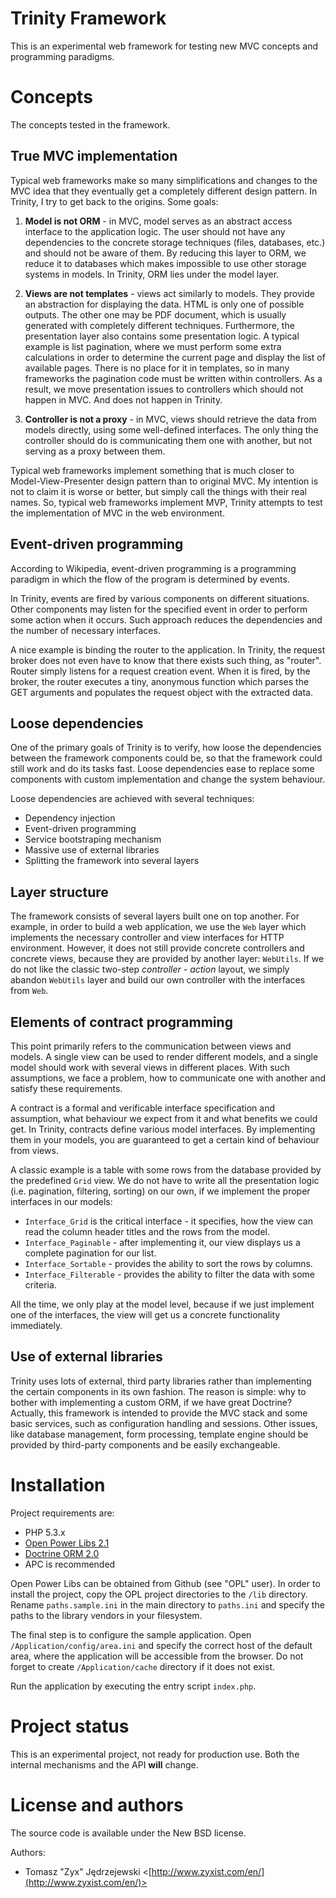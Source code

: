 Trinity Framework
=================

This is an experimental web framework for testing new MVC concepts and programming
paradigms.

Concepts
========

The concepts tested in the framework.

True MVC implementation
-----------------------

Typical web frameworks make so many simplifications and changes to the MVC idea
that they eventually get a completely different design pattern. In Trinity,
I try to get back to the origins. Some goals:

1. **Model is not ORM** - in MVC, model serves as an abstract access interface
   to the application logic. The user should not have any dependencies to the
   concrete storage techniques (files, databases, etc.) and should not be aware
   of them. By reducing this layer to ORM, we reduce it to databases which makes
   impossible to use other storage systems in models. In Trinity, ORM lies under
   the model layer.

2. **Views are not templates** - views act similarly to models. They provide an
   abstraction for displaying the data. HTML is only one of possible outputs. The
   other one may be PDF document, which is usually generated with completely
   different techniques. Furthermore, the presentation layer also contains
   some presentation logic. A typical example is list pagination, where we must
   perform some extra calculations in order to determine the current page and
   display the list of available pages. There is no place for it in templates,
   so in many frameworks the pagination code must be written within controllers.
   As a result, we move presentation issues to controllers which should not happen
   in MVC. And does not happen in Trinity.

3. **Controller is not a proxy** - in MVC, views should retrieve the data from models
   directly, using some well-defined interfaces. The only thing the controller
   should do is communicating them one with another, but not serving as a proxy
   between them.

Typical web frameworks implement something that is much closer to Model-View-Presenter
design pattern than to original MVC. My intention is not to claim it is worse
or better, but simply call the things with their real names. So, typical web
frameworks implement MVP, Trinity attempts to test the implementation of MVC
in the web environment.

Event-driven programming
------------------------

According to Wikipedia, event-driven programming is a programming paradigm in
which the flow of the program is determined by events.

In Trinity, events are fired by various components on different situations. Other
components may listen for the specified event in order to perform some action
when it occurs. Such approach reduces the dependencies and the number of necessary
interfaces.

A nice example is binding the router to the application. In Trinity, the request
broker does not even have to know that there exists such thing, as "router". Router
simply listens for a request creation event. When it is fired, by the broker,
the router executes a tiny, anonymous function which parses the GET arguments and
populates the request object with the extracted data.

Loose dependencies
------------------

One of the primary goals of Trinity is to verify, how loose the dependencies
between the framework components could be, so that the framework could still
work and do its tasks fast. Loose dependencies ease to replace some components
with custom implementation and change the system behaviour.

Loose dependencies are achieved with several techniques:

+ Dependency injection
+ Event-driven programming
+ Service bootstraping mechanism
+ Massive use of external libraries
+ Splitting the framework into several layers

Layer structure
---------------

The framework consists of several layers
built one on top another. For example, in order to build a web application, we
use the `Web` layer which implements the necessary controller and view interfaces
for HTTP environment. However, it does not still provide concrete controllers and
concrete views, because they are provided by another layer: `WebUtils`. If we
do not like the classic two-step *controller - action* layout, we simply abandon
`WebUtils` layer and build our own controller with the interfaces from `Web`.

Elements of contract programming
--------------------------------

This point primarily refers to the communication between views and models. A single
view can be used to render different models, and a single model should work with
several views in different places. With such assumptions, we face a problem, how
to communicate one with another and satisfy these requirements.

A contract is a formal and verificable interface specification and assumption,
what behaviour we expect from it and what benefits we could get. In Trinity,
contracts define various model interfaces. By implementing them in your models,
you are guaranteed to get a certain kind of behaviour from views.

A classic example is a table with some rows from the database provided by the predefined
`Grid` view. We do not have to write all the presentation logic (i.e. pagination,
filtering, sorting) on our own, if we implement the proper interfaces in our models:

+ `Interface_Grid` is the critical interface - it specifies, how the view can
  read the column header titles and the rows from the model.
+ `Interface_Paginable` - after implementing it, our view displays us a complete
  pagination for our list.
+ `Interface_Sortable` - provides the ability to sort the rows by columns.
+ `Interface_Filterable` - provides the ability to filter the data with some criteria.

All the time, we only play at the model level, because if we just implement one
of the interfaces, the view will get us a concrete functionality immediately.

Use of external libraries
-------------------------

Trinity uses lots of external, third party libraries rather than implementing the
certain components in its own fashion. The reason is simple: why to bother with
implementing a custom ORM, if we have great Doctrine? Actually, this framework
is intended to provide the MVC stack and some basic services, such as configuration
handling and sessions. Other issues, like database management, form processing,
template engine should be provided by third-party components and be easily exchangeable.

Installation
============

Project requirements are:

+ PHP 5.3.x
+ [Open Power Libs 2.1](http://www.invenzzia.org/en/projects/open-power-libraries)
+ [Doctrine ORM 2.0](http://www.doctrine-project.org/)
+ APC is recommended

Open Power Libs can be obtained from Github (see "OPL" user). In order to install
the project, copy the OPL project directories to the `/lib` directory. Rename
`paths.sample.ini` in the main directory to `paths.ini` and specify the paths
to the library vendors in your filesystem.

The final step is to configure the sample application. Open `/Application/config/area.ini`
and specify the correct host of the default area, where the application will be
accessible from the browser. Do not forget to create `/Application/cache` directory
if it does not exist.

Run the application by executing the entry script `index.php`.

Project status
==============

This is an experimental project, not ready for production use. Both the internal
mechanisms and the API **will** change.

License and authors
===================

The source code is available under the New BSD license.

Authors:

+ Tomasz "Zyx" Jędrzejewski <[http://www.zyxist.com/en/](http://www.zyxist.com/en/)>